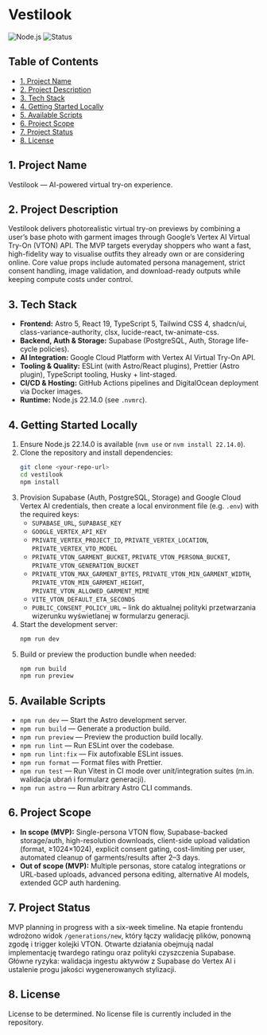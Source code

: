 # Vestilook

![Node.js](https://img.shields.io/badge/node-22.14.0-339933?logo=node.js) ![Status](https://img.shields.io/badge/status-MVP%20planning-blue)

## Table of Contents
- [1. Project Name](#1-project-name)
- [2. Project Description](#2-project-description)
- [3. Tech Stack](#3-tech-stack)
- [4. Getting Started Locally](#4-getting-started-locally)
- [5. Available Scripts](#5-available-scripts)
- [6. Project Scope](#6-project-scope)
- [7. Project Status](#7-project-status)
- [8. License](#8-license)

## 1. Project Name
Vestilook — AI-powered virtual try-on experience.

## 2. Project Description
Vestilook delivers photorealistic virtual try-on previews by combining a user’s base photo with garment images through Google’s Vertex AI Virtual Try-On (VTON) API. The MVP targets everyday shoppers who want a fast, high-fidelity way to visualise outfits they already own or are considering online. Core value props include automated persona management, strict consent handling, image validation, and download-ready outputs while keeping compute costs under control.

## 3. Tech Stack
- **Frontend:** Astro 5, React 19, TypeScript 5, Tailwind CSS 4, shadcn/ui, class-variance-authority, clsx, lucide-react, tw-animate-css.
- **Backend, Auth & Storage:** Supabase (PostgreSQL, Auth, Storage life-cycle policies).
- **AI Integration:** Google Cloud Platform with Vertex AI Virtual Try-On API.
- **Tooling & Quality:** ESLint (with Astro/React plugins), Prettier (Astro plugin), TypeScript tooling, Husky + lint-staged.
- **CI/CD & Hosting:** GitHub Actions pipelines and DigitalOcean deployment via Docker images.
- **Runtime:** Node.js 22.14.0 (see `.nvmrc`).

## 4. Getting Started Locally
1. Ensure Node.js 22.14.0 is available (`nvm use` or `nvm install 22.14.0`).
2. Clone the repository and install dependencies:
   ```bash
   git clone <your-repo-url>
   cd vestilook
   npm install
   ```
3. Provision Supabase (Auth, PostgreSQL, Storage) and Google Cloud Vertex AI credentials, then create a local environment file (e.g. `.env`) with the required keys:
   - `SUPABASE_URL`, `SUPABASE_KEY`
   - `GOOGLE_VERTEX_API_KEY`
   - `PRIVATE_VERTEX_PROJECT_ID`, `PRIVATE_VERTEX_LOCATION`, `PRIVATE_VERTEX_VTO_MODEL`
   - `PRIVATE_VTON_GARMENT_BUCKET`, `PRIVATE_VTON_PERSONA_BUCKET`, `PRIVATE_VTON_GENERATION_BUCKET`
   - `PRIVATE_VTON_MAX_GARMENT_BYTES`, `PRIVATE_VTON_MIN_GARMENT_WIDTH`, `PRIVATE_VTON_MIN_GARMENT_HEIGHT`, `PRIVATE_VTON_ALLOWED_GARMENT_MIME`
   - `VITE_VTON_DEFAULT_ETA_SECONDS`
   - `PUBLIC_CONSENT_POLICY_URL` – link do aktualnej polityki przetwarzania wizerunku wyświetlanej w formularzu generacji.
4. Start the development server:
   ```bash
   npm run dev
   ```
5. Build or preview the production bundle when needed:
   ```bash
   npm run build
   npm run preview
   ```

## 5. Available Scripts
- `npm run dev` — Start the Astro development server.
- `npm run build` — Generate a production build.
- `npm run preview` — Preview the production build locally.
- `npm run lint` — Run ESLint over the codebase.
- `npm run lint:fix` — Fix autofixable ESLint issues.
- `npm run format` — Format files with Prettier.
- `npm run test` — Run Vitest in CI mode over unit/integration suites (m.in. walidacja ubrań i formularz generacji).
- `npm run astro` — Run arbitrary Astro CLI commands.

## 6. Project Scope
- **In scope (MVP):** Single-persona VTON flow, Supabase-backed storage/auth, high-resolution downloads, client-side upload validation (format, ≥1024×1024), explicit consent gating, cost-limiting per user, automated cleanup of garments/results after 2–3 days.
- **Out of scope (MVP):** Multiple personas, store catalog integrations or URL-based uploads, advanced persona editing, alternative AI models, extended GCP auth hardening.

## 7. Project Status
MVP planning in progress with a six-week timeline. Na etapie frontendu wdrożono widok `/generations/new`, który łączy walidację plików, ponowną zgodę i trigger kolejki VTON. Otwarte działania obejmują nadal implementację twardego ratingu oraz polityki czyszczenia Supabase. Główne ryzyka: walidacja ingestu aktywów z Supabase do Vertex AI i ustalenie progu jakości wygenerowanych stylizacji.

## 8. License
License to be determined. No license file is currently included in the repository.
